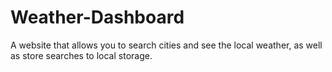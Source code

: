 # Weather-Dashboard
A website that allows you to search cities and see the local weather, as well as store searches to local storage.
